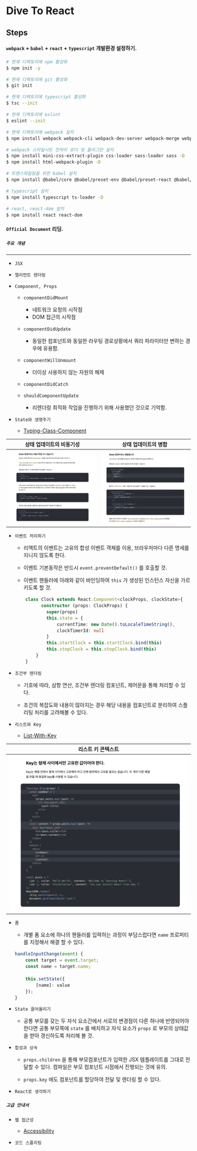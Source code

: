 # Dive To React

## Steps

#### `webpack` + `babel` + `react` + `typescript` 개발환경 설정하기.

```bash
# 현재 디렉토리에 npm 활성화
$ npm init -y
```

```bash
# 현재 디렉토리에 git 활성화
$ git init
```

```bash
# 현재 디렉토리에 typescript 활성화
$ tsc --init
```

```bash
# 현재 디렉토리에 eslint
$ eslint --init
```

```bash
# 현재 디렉토리에 webpack 설치
$ npm install webpack webpack-cli webpack-dev-server webpack-merge webpack-bundle-analyzer -D
```

```bash
# webpack 스타일시트 전처리 로더 및 플러그인 설치
$ npm install mini-css-extract-plugin css-loader sass-loader sass -D
$ npm install html-webpack-plugin -D
```

```bash
# 트랜스파일링을 위한 babel 설치
$ npm install @babel/core @babel/preset-env @babel/preset-react @babel/preset-typescript @babel/cli core-js babel-loader -D
```

```bash
# typescript 설치
$ npm install typescript ts-loader -D
```

```bash
# react, react-dom 설치
$ npm install react react-dom
```

#### `Official Document` 리딩.

##### `주요 개념`
<hr />

- `JSX`

- `엘리먼트 렌더링`

- `Component, Props`

    - `componentDidMount`

        - 네트워크 요청의 시작점
        - DOM 접근의 시작점

    - `componentDidUpdate`

        - 동일한 컴포넌트와 동일한 라우팅 경로상황에서 쿼리 파라미터만 변하는 경우에 유용함.

    - `componentWillUnmount`

        - 더이상 사용하지 않는 자원의 해제

    - `componentDidCatch`

    - `shouldComponentUpdate`
  
      - 리렌더링 최적화 작업을 진행하기 위해 사용했던 것으로 기억함.

- `State와 생명주기`

    - [Typing-Class-Component](./docs/Typing-Class-Components/readme.md)

| 상태 업데이트의 비동기성 | 상태 업데이트의 병합 |
| :-----------: | :-----------: |
| ![updateState](./images/updateState.png) | ![mergeState](./images/mergeState.png) |

- `이벤트 처리하기`

    - 리액트의 이벤트는 고유의 합성 이벤트 객체를 이용, 브라우저마다 다른 명세를 지니지 않도록 한다.

    - 이벤트 기본동작은 반드시 `event.preventDefault()` 를 호출할 것.

    - 이벤트 핸들러에 아래와 같이 바인딩하여 `this` 가 생성된 인스턴스 자신을 가르키도록 할 것.

    ```ts
        class Clock extends React.Component<clockProps, clockState>{
              constructor (props: ClockProps) {
                super(props)
                this.state = {
                    currentTime: new Date().toLocaleTimeString(),
                    clockTimerId: null
                }
                this.startClock = this.startClock.bind(this)
                this.stopClock = this.stopClock.bind(this)
            }
        }
    ```
- `조건부 렌더링`

    - 기호에 따라, 삼항 연산, 조건부 렌더링 컴포넌트, 제어문을 통해 처리할 수 있다.

    - 조건의 복잡도와 내용이 많아지는 경우 해당 내용을 컴포넌트로 분리하여 스플리팅 처리를 고려해볼 수 있다.

- `리스트와 Key`

    - [List-With-Key](./docs/List-With-Key/readme.md)

| 리스트 키 콘텍스트 |
| :-----------: |
| ![keyContext](./images/keyContext.png) |

- `폼`

    - 개별 폼 요소에 하나의 핸들러를 입력하는 과정이 부담스럽다면 `name` 프로퍼티를 지정해서 해결 할 수 있다.
    
    ```ts
    handleInputChange(event) {
        const target = event.target;
        const name = target.name;

        this.setState({
            [name]: value
        });
    }
    ```

- `State 끌어올리기`

    - 공통 부모를 갖는 두 자식 요소간에서 서로의 변경점이 다른 하나에 반영되어야 한다면 공통 부모쪽에 `state` 를 배치하고 자식 요소가 `props` 로 부모의 상태값을 받아 갱신하도록 처리해 볼 것.

- `합성과 상속`

    - `props.children` 을 통해 부모컴포넌트가 입력한 JSX 템플레이트를 그대로 전달할 수 있다. 컴파일은 부모 컴포넌트 시점에서 진행되는 것에 유의.
  
    - `props.key` 에도 컴포넌트를 할당하여 전달 및 렌더링 할 수 있다.

- `React로 생각하기`

##### `고급 안내서`

- `웹 접근성`

    - [Accessibility](./docs/Accessibility/readme.md)

- `코드 스플리팅`